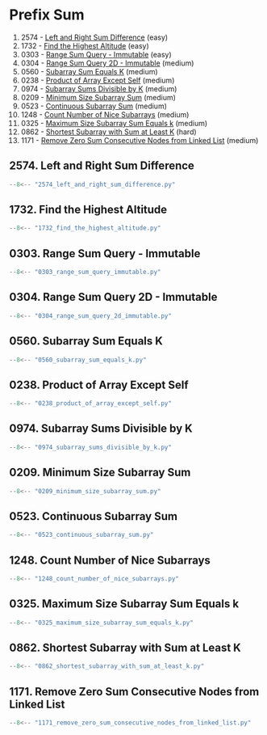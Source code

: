 # Prefix Sum

1. 2574 - [Left and Right Sum Difference](https://leetcode.com/problems/left-and-right-sum-differences/) (easy)
2. 1732 - [Find the Highest Altitude](https://leetcode.com/problems/find-the-highest-altitude/) (easy)
3. 0303 - [Range Sum Query - Immutable](https://leetcode.com/problems/range-sum-query-immutable/) (easy)
4. 0304 - [Range Sum Query 2D - Immutable](https://leetcode.com/problems/range-sum-query-2d-immutable/) (medium)
5. 0560 - [Subarray Sum Equals K](https://leetcode.com/problems/subarray-sum-equals-k/) (medium)
6. 0238 - [Product of Array Except Self](https://leetcode.com/problems/product-of-array-except-self/) (medium)
7. 0974 - [Subarray Sums Divisible by K](https://leetcode.com/problems/subarray-sums-divisible-by-k/) (medium)
8. 0209 - [Minimum Size Subarray Sum](https://leetcode.com/problems/minimum-size-subarray-sum/) (medium)
9. 0523 - [Continuous Subarray Sum](https://leetcode.com/problems/continuous-subarray-sum/) (medium)
10. 1248 - [Count Number of Nice Subarrays](https://leetcode.com/problems/count-number-of-nice-subarrays/) (medium)
11. 0325 - [Maximum Size Subarray Sum Equals k](https://leetcode.com/problems/maximum-size-subarray-sum-equals-k/) (medium)
12. 0862 - [Shortest Subarray with Sum at Least K](https://leetcode.com/problems/shortest-subarray-with-sum-at-least-k/) (hard)
13. 1171 - [Remove Zero Sum Consecutive Nodes from Linked List](https://leetcode.com/problems/remove-zero-sum-consecutive-nodes-from-linked-list/) (medium)

## 2574. Left and Right Sum Difference

```python
--8<-- "2574_left_and_right_sum_difference.py"
```

## 1732. Find the Highest Altitude

```python
--8<-- "1732_find_the_highest_altitude.py"
```

## 0303. Range Sum Query - Immutable

```python
--8<-- "0303_range_sum_query_immutable.py"
```

## 0304. Range Sum Query 2D - Immutable

```python
--8<-- "0304_range_sum_query_2d_immutable.py"
```

## 0560. Subarray Sum Equals K

```python
--8<-- "0560_subarray_sum_equals_k.py"
```

## 0238. Product of Array Except Self

```python
--8<-- "0238_product_of_array_except_self.py"
```

## 0974. Subarray Sums Divisible by K

```python
--8<-- "0974_subarray_sums_divisible_by_k.py"
```

## 0209. Minimum Size Subarray Sum

```python
--8<-- "0209_minimum_size_subarray_sum.py"
```

## 0523. Continuous Subarray Sum

```python
--8<-- "0523_continuous_subarray_sum.py"
```

## 1248. Count Number of Nice Subarrays

```python
--8<-- "1248_count_number_of_nice_subarrays.py"
```

## 0325. Maximum Size Subarray Sum Equals k

```python
--8<-- "0325_maximum_size_subarray_sum_equals_k.py"
```

## 0862. Shortest Subarray with Sum at Least K

```python
--8<-- "0862_shortest_subarray_with_sum_at_least_k.py"
```

## 1171. Remove Zero Sum Consecutive Nodes from Linked List

```python
--8<-- "1171_remove_zero_sum_consecutive_nodes_from_linked_list.py"
```

